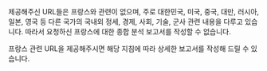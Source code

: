 제공해주신 URL들은 프랑스와 관련이 없으며, 주로 대한민국, 미국, 중국, 대만, 러시아, 일본, 영국 등 다른 국가의 국내외 정세, 경제, 사회, 기술, 군사 관련 내용을 다루고 있습니다. 따라서 요청하신 프랑스에 대한 종합 분석 보고서를 작성할 수 없습니다.

프랑스 관련 URL을 제공해주시면 해당 지침에 따라 상세한 보고서를 작성해 드릴 수 있습니다.